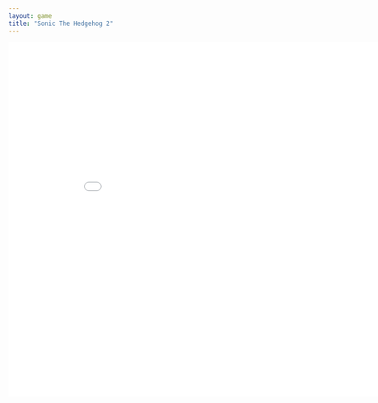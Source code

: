 ```yaml
---
layout: game
title: "Sonic The Hedgehog 2"
---
```

<embed src="src/" width="900" height="700" allowfullscreen>

